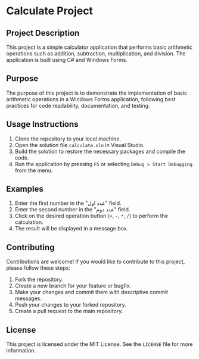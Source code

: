 # Calculate Project

## Project Description
This project is a simple calculator application that performs basic arithmetic operations such as addition, subtraction, multiplication, and division. The application is built using C# and Windows Forms.

## Purpose
The purpose of this project is to demonstrate the implementation of basic arithmetic operations in a Windows Forms application, following best practices for code readability, documentation, and testing.

## Usage Instructions
1. Clone the repository to your local machine.
2. Open the solution file `calculate.sln` in Visual Studio.
3. Build the solution to restore the necessary packages and compile the code.
4. Run the application by pressing `F5` or selecting `Debug > Start Debugging` from the menu.

## Examples
1. Enter the first number in the "عدد اول" field.
2. Enter the second number in the "عدد دوم" field.
3. Click on the desired operation button (`+`, `-`, `*`, `/`) to perform the calculation.
4. The result will be displayed in a message box.

## Contributing
Contributions are welcome! If you would like to contribute to this project, please follow these steps:
1. Fork the repository.
2. Create a new branch for your feature or bugfix.
3. Make your changes and commit them with descriptive commit messages.
4. Push your changes to your forked repository.
5. Create a pull request to the main repository.

## License
This project is licensed under the MIT License. See the `LICENSE` file for more information.
